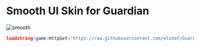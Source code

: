 # Smooth UI Skin for Guardian
![smooth](https://user-images.githubusercontent.com/110772174/234775132-14dc0be1-0a0b-457b-b525-40475af049bc.png)
```lua
loadstring(game:HttpGet("https://raw.githubusercontent.com/elonof/GuardianSKINS/main/skins/smooth/source",true))()
```
